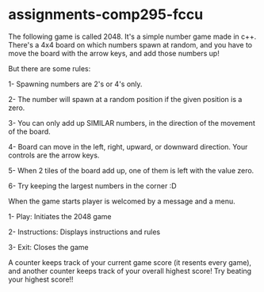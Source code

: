 # assignments-comp295-fccu

The following game is called 2048. It's a simple number game made in c++. There's a 4x4 board on which numbers spawn at random, and you have to move the board with the arrow keys, and add those numbers up!

But there are some rules:

1- Spawning numbers are 2's or 4's only.

2- The number will spawn at a random position if the given position is a zero.

3- You can only add up SIMILAR numbers, in the direction of the movement of the board.

4- Board can move in the left, right, upward, or downward direction. Your controls are the arrow keys.

5- When 2 tiles of the board add up, one of them is left with the value zero.

6- Try keeping the largest numbers in the corner :D





When the game starts player is welcomed by a message and a menu.

1- Play: Initiates the 2048 game

2- Instructions: Displays instructions and rules

3- Exit: Closes the game

A counter keeps track of your current game score (it resents every game), and another counter keeps track of your overall highest score! Try beating your highest score!!
